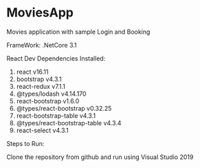 # MoviesApp
Movies application with sample Login and Booking


FrameWork:
.NetCore 3.1

React Dev Dependencies Installed:
1. react v16.11
2. bootstrap v4.3.1
3. react-redux v7.1.1
4. @types/lodash v4.14.170
5. react-bootstrap v1.6.0
6. @types/react-bootstrap v0.32.25
7. react-bootstrap-table v4.3.1
8. @types/react-bootstrap-table v4.3.4
9. react-select v4.3.1


Steps to Run:

Clone the repository from github and run using Visual Studio 2019
